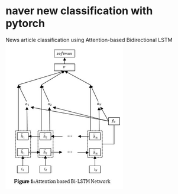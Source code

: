 # naver new classification with pytorch
 News article classification using Attention-based Bidirectional LSTM
 ![structure](./image/structure.jpg)
